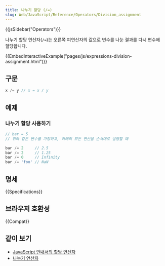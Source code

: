 ```yaml
---
title: 나누기 할당 (/=)
slug: Web/JavaScript/Reference/Operators/Division_assignment
---
```

{{jsSidebar("Operators")}}

나누기 할당 연산자(`/=`)는 오른쪽 피연산자의 값으로 변수를 나눈 결과를 다시 변수에 할당합니다.

{{EmbedInteractiveExample("pages/js/expressions-division-assignment.html")}}

## 구문

```js
x /= y // x = x / y
```

## 예제

### 나누기 할당 사용하기

```js
// bar = 5
// 위와 같은 변수를 가정하고, 아래의 모든 연산을 순서대로 실행할 때

bar /= 2     // 2.5
bar /= 2     // 1.25
bar /= 0     // Infinity
bar /= 'foo' // NaN
```

## 명세

{{Specifications}}

## 브라우저 호환성

{{Compat}}

## 같이 보기

- [JavaScript 안내서의 할당 연산자](/ko/docs/Web/JavaScript/Guide/Expressions_and_Operators#할당_연산자)
- [나누기 연산자](/ko/docs/Web/JavaScript/Reference/Operators/Division)
